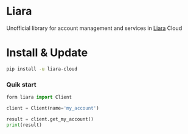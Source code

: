 # Liara
Unofficial library for account management and services in [Liara](https://liara.ir) Cloud


# Install & Update
```bash
pip install -u liara-cloud
```


### Quik start
```python
form liara import Client

client = Client(name='my_account')

result = client.get_my_account()
print(result)
```
